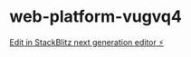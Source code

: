 # web-platform-vugvq4

[Edit in StackBlitz next generation editor ⚡️](https://stackblitz.com/~/github.com/lorttt/web-platform-vugvq4)